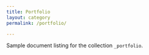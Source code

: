 ```yaml
---
title: Portfolio
layout: category
permalink: /portfolio/

---
```


Sample document listing for the collection `_portfolio`.
